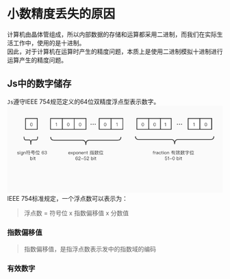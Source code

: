 # 小数精度丢失的原因

计算机由晶体管组成，所以内部数据的存储和运算都采用二进制，而我们在实际生活工作中，使用的是十进制。  
因此，对于计算机在运算时产生的精度问题，本质上是使用二进制模拟十进制进行运算产生的精度问题。

## Js中的数字储存
`Js`遵守IEEE 754规范定义的64位双精度浮点型表示数字。
![numInJs](../assets/numInJs.jpg)
IEEE 754标准规定，一个浮点数可以表示为：  
> 浮点数 = 符号位 x 指数偏移值 x 分数值
### 指数偏移值
> 指数偏移值，是指浮点数表示发中的指数域的编码
### 有效数字  
